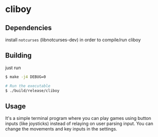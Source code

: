 # cliboy

## Dependencies
install `notcurses` (libnotcurses-dev) in order to compile/run cliboy

## Building
just run
```sh
$ make -j4 DEBUG=0

# Run the executable
$ ./build/release/cliboy
```

## Usage
It's a simple terminal program where you can play games using button inputs (like joysticks) instead of relaying on user parsing input.
You can change the movements and key inputs in the settings.
